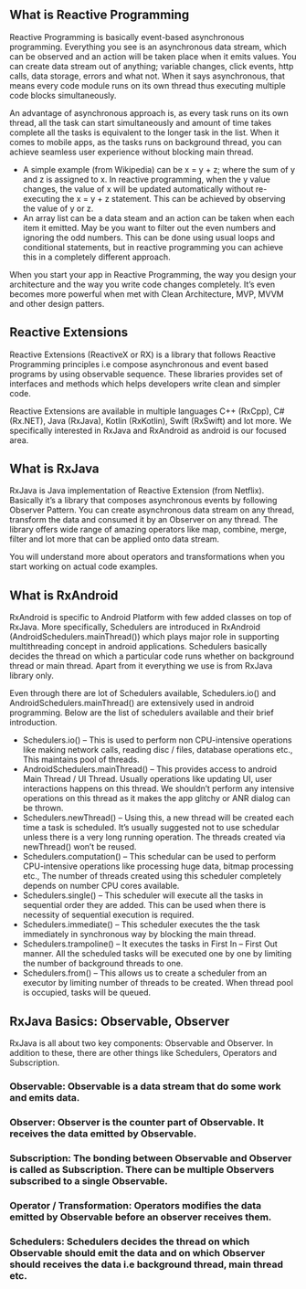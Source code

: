 ## What is Reactive Programming
Reactive Programming is basically event-based asynchronous programming. Everything you see is an asynchronous data stream, which can be observed and an action will be taken place when it emits values. You can create data stream out of anything; variable changes, click events, http calls, data storage, errors and what not. When it says asynchronous, that means every code module runs on its own thread thus executing multiple code blocks simultaneously.

An advantage of asynchronous approach is, as every task runs on its own thread, all the task can start simultaneously and amount of time takes complete all the tasks is equivalent to the longer task in the list. When it comes to mobile apps, as the tasks runs on background thread, you can achieve seamless user experience without blocking main thread.

- A simple example (from Wikipedia) can be  x = y + z; where the sum of y and z is assigned to x. In reactive programming, when the y value changes, the value of x will be updated automatically without re-executing the x = y + z statement. This can be achieved by observing the value of y or z.
- An array list can be a data steam and an action can be taken when each item it emitted. May be you want to filter out the even numbers and ignoring the odd numbers. This can be done using usual loops and conditional statements, but in reactive programming you can achieve this in a completely different approach.

When you start your app in Reactive Programming, the way you design your architecture and the way you write code changes completely. It’s even becomes more powerful when met with Clean Architecture, MVP, MVVM and other design patters.


## Reactive Extensions
Reactive Extensions (ReactiveX or RX) is a library that follows Reactive Programming principles i.e compose asynchronous and event based programs by using observable sequence. These libraries provides set of interfaces and methods which helps developers write clean and simpler code.

Reactive Extensions are available in multiple languages C++ (RxCpp), C# (Rx.NET), Java (RxJava), Kotlin (RxKotlin), Swift (RxSwift) and lot more. We specifically interested in RxJava and RxAndroid as android is our focused area.


## What is RxJava
RxJava is Java implementation of Reactive Extension (from Netflix). Basically it’s a library that composes asynchronous events by following Observer Pattern. You can create asynchronous data stream on any thread, transform the data and consumed it by an Observer on any thread. The library offers wide range of amazing operators like map, combine, merge, filter and lot more that can be applied onto data stream.

You will understand more about operators and transformations when you start working on actual code examples.


## What is RxAndroid
RxAndroid is specific to Android Platform with few added classes on top of RxJava. More specifically, Schedulers are introduced in RxAndroid (AndroidSchedulers.mainThread()) which plays major role in supporting multithreading concept in android applications. Schedulers basically decides the thread on which a particular code runs whether on background thread or main thread. Apart from it everything we use is from RxJava library only.

Even through there are lot of Schedulers available, Schedulers.io() and AndroidSchedulers.mainThread() are extensively used in android programming. Below are the list of schedulers available and their brief introduction.

- Schedulers.io() – This is used to perform non CPU-intensive operations like making network calls, reading disc / files, database operations etc., This maintains pool of threads.
- AndroidSchedulers.mainThread() – This provides access to android Main Thread / UI Thread. Usually operations like updating UI, user interactions happens on this thread. We shouldn’t perform any intensive operations on this thread as it makes the app glitchy or ANR dialog can be thrown.
- Schedulers.newThread() – Using this, a new thread will be created each time a task is scheduled. It’s usually suggested not to use schedular unless there is a very long running operation. The threads created via newThread() won’t be reused.
- Schedulers.computation() – This schedular can be used to perform CPU-intensive operations like processing huge data, bitmap processing etc., The number of threads created using this scheduler completely depends on number CPU cores available.
- Schedulers.single() – This scheduler will execute all the tasks in sequential order they are added. This can be used when there is necessity of sequential execution is required.
- Schedulers.immediate() – This scheduler executes the the task immediately in synchronous way by blocking the main thread.
- Schedulers.trampoline() – It executes the tasks in First In – First Out manner. All the scheduled tasks will be executed one by one by limiting the number of background threads to one.
- Schedulers.from() – This allows us to create a scheduler from an executor by limiting number of threads to be created. When thread pool is occupied, tasks will be queued.

## RxJava Basics: Observable, Observer
RxJava is all about two key components: Observable and Observer. In addition to these, there are other things like Schedulers, Operators and Subscription.

### Observable: Observable is a data stream that do some work and emits data.

### Observer: Observer is the counter part of Observable. It receives the data emitted by Observable.

### Subscription: The bonding between Observable and Observer is called as Subscription. There can be multiple Observers subscribed to a single Observable.

### Operator / Transformation: Operators modifies the data emitted by Observable before an observer receives them.

### Schedulers: Schedulers decides the thread on which Observable should emit the data and on which Observer should receives the data i.e background thread, main thread etc.
